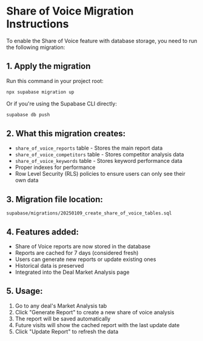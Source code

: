 # Share of Voice Migration Instructions

To enable the Share of Voice feature with database storage, you need to run the following migration:

## 1. Apply the migration

Run this command in your project root:

```bash
npx supabase migration up
```

Or if you're using the Supabase CLI directly:

```bash
supabase db push
```

## 2. What this migration creates:

- `share_of_voice_reports` table - Stores the main report data
- `share_of_voice_competitors` table - Stores competitor analysis data
- `share_of_voice_keywords` table - Stores keyword performance data
- Proper indexes for performance
- Row Level Security (RLS) policies to ensure users can only see their own data

## 3. Migration file location:

`supabase/migrations/20250109_create_share_of_voice_tables.sql`

## 4. Features added:

- Share of Voice reports are now stored in the database
- Reports are cached for 7 days (considered fresh)
- Users can generate new reports or update existing ones
- Historical data is preserved
- Integrated into the Deal Market Analysis page

## 5. Usage:

1. Go to any deal's Market Analysis tab
2. Click "Generate Report" to create a new share of voice analysis
3. The report will be saved automatically
4. Future visits will show the cached report with the last update date
5. Click "Update Report" to refresh the data